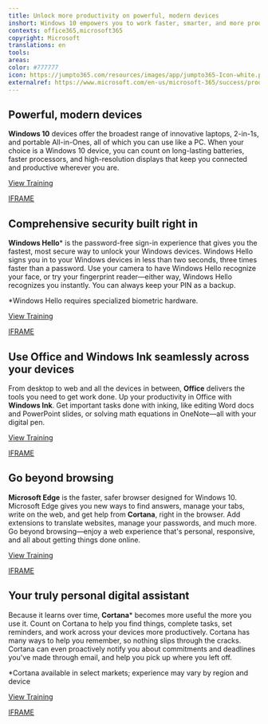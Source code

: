 ```yaml
---
title: Unlock more productivity on powerful, modern devices
inshort: Windows 10 empowers you to work faster, smarter, and more productively with a Microsoft 365 powered device. New devices in a variety of shapes and sizes, industry-leading security capabilities, powerful Office productivity app integration, new browsing experiences, and personalization features keep you at the forefront of innovation.
contexts: office365,microsoft365
copyright: Microsoft
translations: en
tools: 
areas: 
color: #777777
icon: https://jumpto365.com/resources/images/app/jumpto365-Icon-white.png
externalref: https://www.microsoft.com/en-us/microsoft-365/success/productivitylibrary/unlock-more-productivity-on-powerful-modern-devices
---
```


## Powerful, modern devices

**Windows 10** devices offer the broadest range of innovative laptops, 2-in-1s, and portable All-in-Ones, all of which you can use like a PC. When your choice is a Windows 10 device, you can count on long-lasting batteries, faster processors, and high-resolution displays that keep you connected and productive wherever you are.

[View Training](https://www.microsoft.com/en-us/windowsforbusiness/featured-devices)

[IFRAME](https://www.microsoft.com/en-us/videoplayer/embed/RE1UzSF)

## Comprehensive security built right in

**Windows Hello**\* is the password-free sign-in experience that gives you the fastest, most secure way to unlock your Windows devices. Windows Hello signs you in to your Windows devices in less than two seconds, three times faster than a password. Use your camera to have Windows Hello recognize your face, or try your fingerprint reader—either way, Windows Hello recognizes you instantly. You can always keep your PIN as a backup.

*Windows Hello requires specialized biometric hardware.

[View Training](https://support.microsoft.com/help/17215/windows-10-what-is-hello)

[IFRAME](https://www.microsoft.com/en-us/videoplayer/embed/RE1UMQd)

## Use Office and Windows Ink seamlessly across your devices

From desktop to web and all the devices in between, **Office** delivers the tools you need to get work done. Up your productivity in Office with **Windows Ink**. Get important tasks done with inking, like editing Word docs and PowerPoint slides, or solving math equations in OneNote—all with your digital pen.

[View Training](https://support.microsoft.com/help/17210/windows-10-use-your-pc-like-a-tablet)

[IFRAME](https://www.microsoft.com/en-us/videoplayer/embed/RE1UPrF)

## Go beyond browsing

**Microsoft Edge** is the faster, safer browser designed for Windows 10. Microsoft Edge gives you new ways to find answers, manage your tabs, write on the web, and get help from **Cortana**, right in the browser. Add extensions to translate websites, manage your passwords, and much more. Go beyond browsing—enjoy a web experience that's personal, responsive, and all about getting things done online.

[View Training](https://support.microsoft.com/help/17169/get-to-know-microsoft-edge)

[IFRAME](https://www.microsoft.com/en-us/videoplayer/embed/RE1UMSs)

## Your truly personal digital assistant

Because it learns over time, **Cortana**\* becomes more useful the more you use it. Count on Cortana to help you find things, complete tasks, set reminders, and work across your devices more productively. Cortana has many ways to help you remember, so nothing slips through the cracks. Cortana can even proactively notify you about commitments and deadlines you've made through email, and help you pick up where you left off.

*Cortana available in select markets; experience may vary by region and device

[View Training](https://support.microsoft.com/help/17214/windows-10-what-is)

[IFRAME](https://www.microsoft.com/en-us/videoplayer/embed/RE1UCrP)

